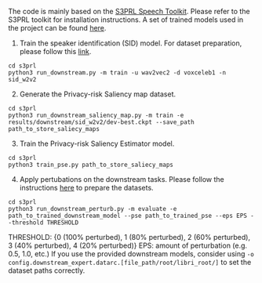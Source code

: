 The code is mainly based on the [S3PRL Speech Toolkit](https://github.com/s3prl/s3prl). Please refer to the S3PRL toolkit for installation instructions. A set of trained models used in the project can be found [here](https://drive.google.com/drive/folders/1giu-gg6Vp-iSzik0-9KpMg0h8DlregqR?usp=sharing).

1. Train the speaker identification  (SID) model. For dataset preparation, please follow this [link](https://github.com/s3prl/s3prl/blob/master/s3prl/downstream/docs/superb.md#sid-speaker-identification).
```
cd s3prl
python3 run_downstream.py -m train -u wav2vec2 -d voxceleb1 -n sid_w2v2
```

2. Generate the Privacy-risk Saliency map dataset.
```
cd s3prl
python3 run_downstream_saliency_map.py -m train -e results/downstream/sid_w2v2/dev-best.ckpt --save_path path_to_store_saliecy_maps
```

3. Train the Privacy-risk Saliency Estimator model.
```
cd s3prl
python3 train_pse.py path_to_store_saliecy_maps
```

4. Apply pertubations on the downstream tasks. Please follow the instructions [here](https://github.com/s3prl/s3prl/blob/master/s3prl/downstream/docs/superb.md) to prepare the datasets.
```
cd s3prl
python3 run_downstream_perturb.py -m evaluate -e path_to_trained_downstream_model --pse path_to_trained_pse --eps EPS --threshold THRESHOLD
```
THRESHOLD: {0 (100% perturbed), 1 (80% perturbed), 2 (60% perturbed), 3 (40% perturbed), 4 (20% perturbed)}
EPS: amount of perturbation (e.g. 0.5, 1.0, etc.)
If you use the provided downstream models, consider using `-o config.downstream_expert.datarc.[file_path/root/libri_root/]` to set the dataset paths correctly.
